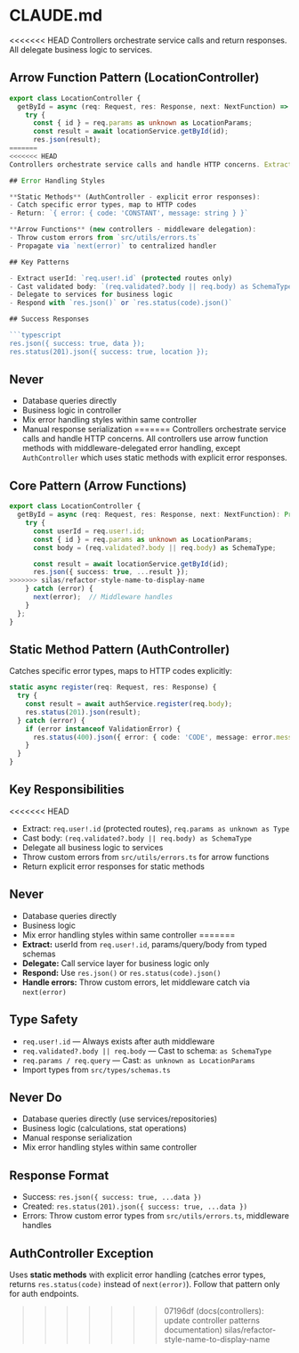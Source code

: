 # CLAUDE.md

<<<<<<< HEAD
Controllers orchestrate service calls and return responses. All delegate business logic to services.

## Arrow Function Pattern (LocationController)

```typescript
export class LocationController {
  getById = async (req: Request, res: Response, next: NextFunction) => {
    try {
      const { id } = req.params as unknown as LocationParams;
      const result = await locationService.getById(id);
      res.json(result);
=======
<<<<<<< HEAD
Controllers orchestrate service calls and handle HTTP concerns. Extract validated request data, delegate to services, return responses.

## Error Handling Styles

**Static Methods** (AuthController - explicit error responses):
- Catch specific error types, map to HTTP codes
- Return: `{ error: { code: 'CONSTANT', message: string } }`

**Arrow Functions** (new controllers - middleware delegation):
- Throw custom errors from `src/utils/errors.ts`
- Propagate via `next(error)` to centralized handler

## Key Patterns

- Extract userId: `req.user!.id` (protected routes only)
- Cast validated body: `(req.validated?.body || req.body) as SchemaType`
- Delegate to services for business logic
- Respond with `res.json()` or `res.status(code).json()`

## Success Responses

```typescript
res.json({ success: true, data });
res.status(201).json({ success: true, location });
```

## Never

- Database queries directly
- Business logic in controller
- Mix error handling styles within same controller
- Manual response serialization
=======
Controllers orchestrate service calls and handle HTTP concerns. All controllers use arrow function methods with middleware-delegated error handling, except `AuthController` which uses static methods with explicit error responses.

## Core Pattern (Arrow Functions)

```typescript
export class LocationController {
  getById = async (req: Request, res: Response, next: NextFunction): Promise<void> => {
    try {
      const userId = req.user!.id;
      const { id } = req.params as unknown as LocationParams;
      const body = (req.validated?.body || req.body) as SchemaType;

      const result = await locationService.getById(id);
      res.json({ success: true, ...result });
>>>>>>> silas/refactor-style-name-to-display-name
    } catch (error) {
      next(error);  // Middleware handles
    }
  };
}
```

## Static Method Pattern (AuthController)

Catches specific error types, maps to HTTP codes explicitly:
```typescript
static async register(req: Request, res: Response) {
  try {
    const result = await authService.register(req.body);
    res.status(201).json(result);
  } catch (error) {
    if (error instanceof ValidationError) {
      res.status(400).json({ error: { code: 'CODE', message: error.message } });
    }
  }
}
```

## Key Responsibilities

<<<<<<< HEAD
- Extract: `req.user!.id` (protected routes), `req.params as unknown as Type`
- Cast body: `(req.validated?.body || req.body) as SchemaType`
- Delegate all business logic to services
- Throw custom errors from `src/utils/errors.ts` for arrow functions
- Return explicit error responses for static methods

## Never

- Database queries directly
- Business logic
- Mix error handling styles within same controller
=======
- **Extract:** userId from `req.user!.id`, params/query/body from typed schemas
- **Delegate:** Call service layer for business logic only
- **Respond:** Use `res.json()` or `res.status(code).json()`
- **Handle errors:** Throw custom errors, let middleware catch via `next(error)`

## Type Safety

- `req.user!.id` — Always exists after auth middleware
- `req.validated?.body || req.body` — Cast to schema: `as SchemaType`
- `req.params / req.query` — Cast: `as unknown as LocationParams`
- Import types from `src/types/schemas.ts`

## Never Do

- Database queries directly (use services/repositories)
- Business logic (calculations, stat operations)
- Manual response serialization
- Mix error handling styles within same controller

## Response Format

- Success: `res.json({ success: true, ...data })`
- Created: `res.status(201).json({ success: true, ...data })`
- Errors: Throw custom error types from `src/utils/errors.ts`, middleware handles

## AuthController Exception

Uses **static methods** with explicit error handling (catches error types, returns `res.status(code)` instead of `next(error)`). Follow that pattern only for auth endpoints.
>>>>>>> 07196df (docs(controllers): update controller patterns documentation)
>>>>>>> silas/refactor-style-name-to-display-name
